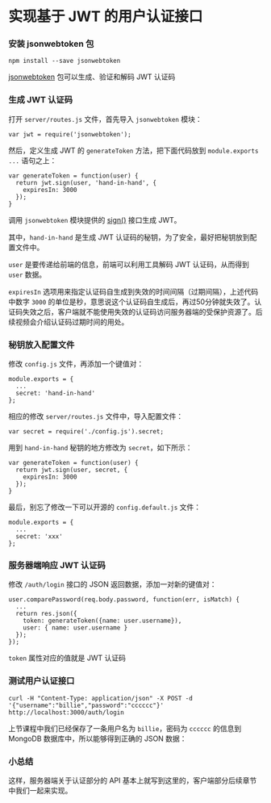 # 实现基于 JWT 的用户认证接口

### 安装 jsonwebtoken 包

```
npm install --save jsonwebtoken
```

[jsonwebtoken](https://www.npmjs.com/package/jsonwebtoken) 包可以生成、验证和解码 JWT 认证码

### 生成 JWT 认证码

打开 `server/routes.js` 文件，首先导入 `jsonwebtoken` 模块：

```
var jwt = require('jsonwebtoken');
```

然后，定义生成 JWT 的 `generateToken` 方法，把下面代码放到 `module.exports ...` 语句之上：

```
var generateToken = function(user) {
  return jwt.sign(user, 'hand-in-hand', {
    expiresIn: 3000
  });
}
```

调用 `jsonwebtoken` 模块提供的 [sign()](https://github.com/auth0/node-jsonwebtoken#jwtsignpayload-secretorprivatekey-options-callback) 接口生成 JWT。

其中，`hand-in-hand` 是生成 JWT 认证码的秘钥，为了安全，最好把秘钥放到配置文件中。

`user` 是要传递给前端的信息，前端可以利用工具解码 JWT 认证码，从而得到 `user` 数据。

`expiresIn` 选项用来指定认证码自生成到失效的时间间隔（过期间隔），上述代码中数字 `3000` 的单位是秒，意思说这个认证码自生成后，再过50分钟就失效了。认证码失效之后，客户端就不能使用失效的认证码访问服务器端的受保护资源了。后续视频会介绍认证码过期时间的用处。

### 秘钥放入配置文件

修改 `config.js` 文件，再添加一个键值对：

```
module.exports = {
  ...
  secret: 'hand-in-hand'
};
```

相应的修改 `server/routes.js` 文件中，导入配置文件：

```
var secret = require('./config.js').secret;
```

用到 `hand-in-hand` 秘钥的地方修改为 `secret`，如下所示：

```
var generateToken = function(user) {
  return jwt.sign(user, secret, {
    expiresIn: 3000
  });
}
```

最后，别忘了修改一下可以开源的 `config.default.js` 文件：

```
module.exports = {
  ...
  secret: 'xxx'
};
```

### 服务器端响应 JWT 认证码

修改 `/auth/login` 接口的 JSON 返回数据，添加一对新的键值对：

```
user.comparePassword(req.body.password, function(err, isMatch) {
  ...
  return res.json({
    token: generateToken({name: user.username}),
    user: { name: user.username }
  });
});
```

`token` 属性对应的值就是 JWT 认证码

### 测试用户认证接口

```
curl -H "Content-Type: application/json" -X POST -d '{"username":"billie","password":"cccccc"}' http://localhost:3000/auth/login
```

上节课程中我们已经保存了一条用户名为 `billie`，密码为 `cccccc` 的信息到 MongoDB 数据库中，所以能够得到正确的 JSON 数据：


### 小总结

这样，服务器端关于认证部分的 API 基本上就写到这里的，客户端部分后续章节中我们一起来实现。
